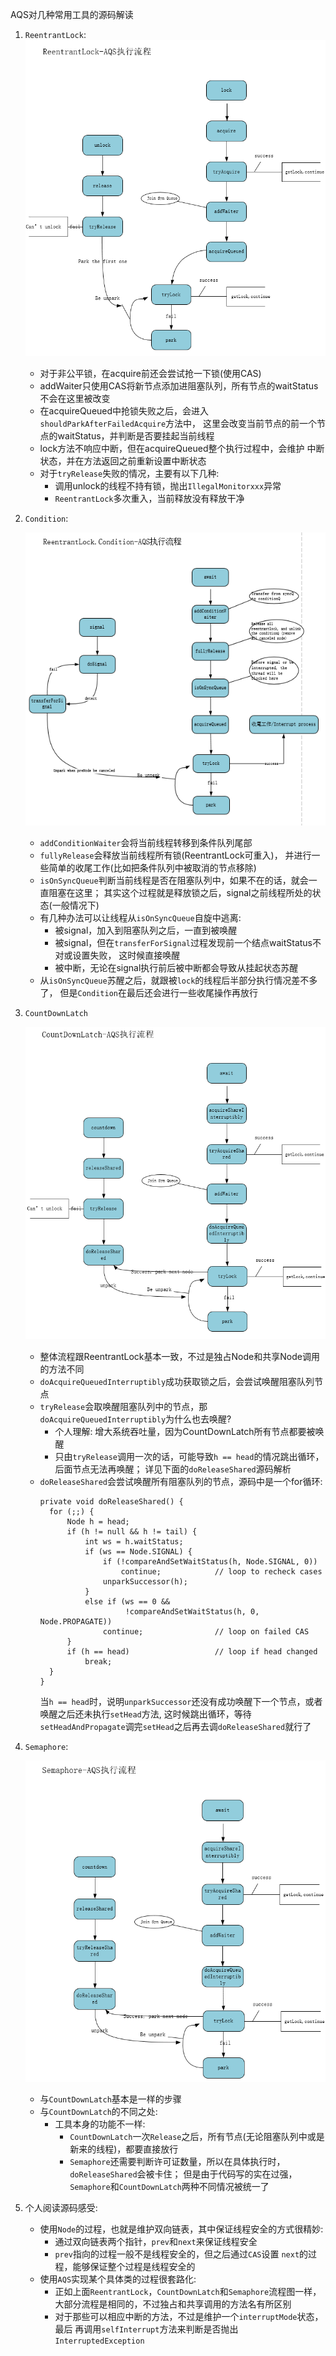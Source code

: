 AQS对几种常用工具的源码解读
1. `ReentrantLock`:
    ![ReentrantLock](../images/reentrantlockAQS.png)
    - 对于非公平锁，在acquire前还会尝试抢一下锁(使用CAS)
    - addWaiter只使用CAS将新节点添加进阻塞队列，所有节点的waitStatus不会在这里被改变
    - 在acquireQueued中抢锁失败之后，会进入`shouldParkAfterFailedAcquire`方法中，
    这里会改变当前节点的前一个节点的waitStatus，并判断是否要挂起当前线程
    - lock方法不响应中断，但在acquireQueued整个执行过程中，会维护
    中断状态，并在方法返回之前重新设置中断状态
    - 对于`tryRelease`失败的情况，主要有以下几种:
        - 调用unlock的线程不持有锁，抛出`IllegalMonitorxxx`异常
        - `ReentrantLock`多次重入，当前释放没有释放干净
    
2. `Condition`:

    ![Condition](../images/ConditionAQS.png)
    - `addConditionWaiter`会将当前线程转移到条件队列尾部
    - `fullyRelease`会释放当前线程所有锁(ReentrantLock可重入)，
    并进行一些简单的收尾工作(比如把条件队列中被取消的节点移除)
    - `isOnSyncQueue`判断当前线程是否在阻塞队列中，如果不在的话，就会一直阻塞在这里；
    其实这个过程就是释放锁之后，signal之前线程所处的状态(一般情况下)
    - 有几种办法可以让线程从`isOnSyncQueue`自旋中逃离:
        - 被signal，加入到阻塞队列之后，一直到被唤醒
        - 被signal，但在`transferForSignal`过程发现前一个结点waitStatus不对或设置失败，
        这时候直接唤醒
        - 被中断，无论在signal执行前后被中断都会导致从挂起状态苏醒
    - 从`isOnSyncQueue`苏醒之后，就跟被`lock`的线程后半部分执行情况差不多了，
    但是`Condition`在最后还会进行一些收尾操作再放行

3. `CountDownLatch`

    ![CountDownLatch](../images/CountDownLatchAQS.png)
    - 整体流程跟ReentrantLock基本一致，不过是独占Node和共享Node调用的方法不同
    - `doAcquireQueuedInterruptibly`成功获取锁之后，会尝试唤醒阻塞队列节点
    - `tryRelease`会取唤醒阻塞队列中的节点，那`doAcquireQueuedInterruptibly`为什么也去唤醒?
        - 个人理解: 增大系统吞吐量，因为CountDownLatch所有节点都要被唤醒
        - 只由`tryRelease`调用一次的话，可能导致`h == head`的情况跳出循环，后面节点无法再唤醒；
        详见下面的`doReleaseShared`源码解析
    - `doReleaseShared`会尝试唤醒所有阻塞队列的节点，源码中是一个for循环:
        ````
      private void doReleaseShared() {
          for (;;) {
              Node h = head;
              if (h != null && h != tail) {
                  int ws = h.waitStatus;
                  if (ws == Node.SIGNAL) {
                      if (!compareAndSetWaitStatus(h, Node.SIGNAL, 0))
                          continue;            // loop to recheck cases
                      unparkSuccessor(h);
                  }
                  else if (ws == 0 &&
                           !compareAndSetWaitStatus(h, 0, Node.PROPAGATE))
                      continue;                // loop on failed CAS
              }
              if (h == head)                   // loop if head changed
                  break;
          }
      }
        ````
        当`h == head`时，说明`unparkSuccessor`还没有成功唤醒下一个节点，或者唤醒之后还未执行`setHead`方法,
        这时候跳出循环，等待`setHeadAndPropagate`调完`setHead`之后再去调`doReleaseShared`就行了

4. `Semaphore`:

    ![Semaphore](../images/SemaphoreAQS.png)
    - 与`CountDownLatch`基本是一样的步骤
    - 与`CountDownLatch`的不同之处:
        - 工具本身的功能不一样:
            - `CountDownLatch`一次`Release`之后，所有节点(无论阻塞队列中或是新来的线程)，都要直接放行
            - `Semaphore`还需要判断许可证数量，所以在具体执行时，`doReleaseShared`会被卡住；
            但是由于代码写的实在过强，`Semaphore`和`CountDownLatch`两种不同情况被统一了
            
5. 个人阅读源码感受:
    - 使用`Node`的过程，也就是维护双向链表，其中保证线程安全的方式很精妙:
        - 通过双向链表两个指针，`prev`和`next`来保证线程安全
        - `prev`指向的过程一般不是线程安全的，但之后通过`CAS`设置
        `next`的过程，能够保证整个过程是线程安全的
    - 使用`AQS`实现某个具体类的过程很套路化:
        - 正如上面`ReentrantLock`，`CountDownLatch`和`Semaphore`流程图一样，
        大部分流程是相同的，不过独占和共享调用的方法名有所区别
        - 对于那些可以相应中断的方法，不过是维护一个`interruptMode`状态，最后
        再调用`selfInterrupt`方法来判断是否抛出`InterruptedException`